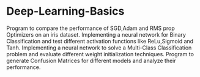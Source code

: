 # Deep-Learning-Basics
Program to compare the performance of SGD,Adam and RMS prop Optimizers on an iris dataset.
Implementing a neural network for Binary Classification and test different activation functions like ReLu,Sigmoid and Tanh.
Implementing a neural network to solve a Multi-Class Classification problem and evaluate different weight initialization techniques.
Program to generate Confusion Matrices for different models and analyze their performance.
